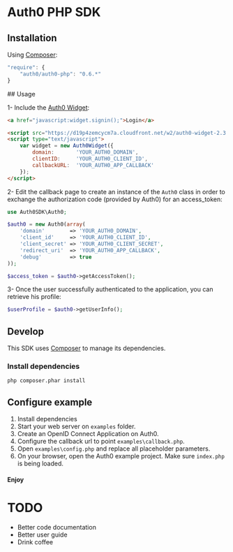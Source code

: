 # Auth0 PHP SDK

## Installation

Using [Composer](http://getcomposer.org/doc/01-basic-usage.md):

~~~js
"require": {
    "auth0/auth0-php": "0.6.*"
}
~~~

## Usage

1- Include the [Auth0 Widget](https://docs.auth0.com/login-widget2):

~~~html
<a href="javascript:widget.signin();">Login</a>

<script src="https://d19p4zemcycm7a.cloudfront.net/w2/auth0-widget-2.3.min.js"></script>
<script type="text/javascript">
    var widget = new Auth0Widget({
        domain:       'YOUR_AUTH0_DOMAIN',
        clientID:     'YOUR_AUTH0_CLIENT_ID',
        callbackURL:  'YOUR_AUTH0_APP_CALLBACK'
    });
</script>
~~~

2- Edit the callback page to create an instance of the `Auth0` class in order to exchange the authorization code (provided by Auth0) for an access_token:

~~~php
use Auth0SDK\Auth0;

$auth0 = new Auth0(array(
    'domain'        => 'YOUR_AUTH0_DOMAIN',
    'client_id'     => 'YOUR_AUTH0_CLIENT_ID',
    'client_secret' => 'YOUR_AUTH0_CLIENT_SECRET',
    'redirect_uri'  => 'YOUR_AUTH0_APP_CALLBACK',
    'debug'         => true
));

$access_token = $auth0->getAccessToken();
~~~

3- Once the user successfully authenticated to the application, you can retrieve his profile:

~~~php
$userProfile = $auth0->getUserInfo();
~~~

## Develop

This SDK uses [Composer](http://getcomposer.org/doc/01-basic-usage.md) to manage its dependencies.

### Install dependencies

    php composer.phar install

## Configure example

1. Install dependencies
2. Start your web server on `examples` folder.
3. Create an OpenID Connect Application on Auth0.
4. Configure the callback url to point `examples\callback.php`.
5. Open `examples\config.php` and replace all placeholder parameters.
6. On your browser, open the Auth0 example project. Make sure `index.php` is being loaded.

#### Enjoy

# TODO

- Better code documentation
- Better user guide
- Drink coffee
